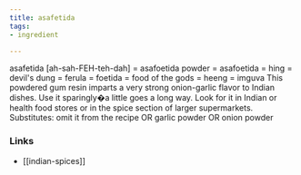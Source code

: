 ```yaml
---
title: asafetida
tags:
- ingredient

---
```

asafetida [ah-sah-FEH-teh-dah] = asafoetida powder = asafoetida = hing = devil's dung = ferula = foetida = food of the gods = heeng = imguva This powdered gum resin imparts a very strong onion-garlic flavor to Indian dishes. Use it sparingly�a little goes a long way. Look for it in Indian or health food stores or in the spice section of larger supermarkets. Substitutes: omit it from the recipe OR garlic powder OR onion powder

### Links

* [[indian-spices]]
